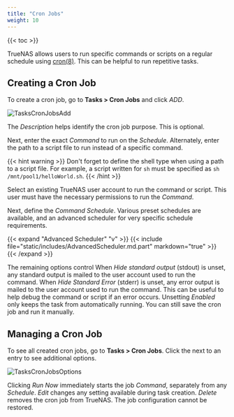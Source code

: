 ```yaml
---
title: "Cron Jobs"
weight: 10
---
```


{{< toc >}}

TrueNAS allows users to run specific commands or scripts on a regular schedule using [cron(8)](https://man.openbsd.org/cron.8 "Cron Man Page").
This can be helpful to run repetitive tasks.

## Creating a Cron Job

To create a cron job, go to **Tasks > Cron Jobs** and click *ADD*.

![TasksCronJobsAdd](/images/CORE/12.0/TasksCronJobsAdd.png "Creating a new Cron Job")

The *Description* helps identify the cron job purpose.
This is optional.

Next, enter the exact *Command* to run on the *Schedule*.
Alternately, enter the path to a script file to run instead of a specific command.

{{< hint warning >}}
Don't forget to define the shell type when using a path to a script file.
For example, a script written for `sh` must be specified as `sh /mnt/pool1/helloWorld.sh`.
{{< /hint >}}

Select an existing TrueNAS user account to run the command or script.
This user must have the necessary permissions to run the *Command*.

Next, define the *Command* *Schedule*.
Various preset schedules are available, and an advanced scheduler for very specific schedule requirements.

{{< expand "Advanced Scheduler" "v" >}}
{{< include file="static/includes/AdvancedScheduler.md.part" markdown="true" >}}
{{< /expand >}}

The remaining options control 
When *Hide standard output* (stdout) is
unset, any standard output is mailed to the user account used to run the
command. When *Hide Standard Error* (stderr) is unset, any error output is
mailed to the user account used to run the command. This can be useful to help
debug the command or script if an error occurs. Unsetting *Enabled* only keeps
the task from automatically running. You can still save the cron job and run it
manually.

## Managing a Cron Job

To see all created cron jobs, go to **Tasks > Cron Jobs**.
Click the <i class="fa fa-chevron-right"></i> next to an entry to see additional options.

![TasksCronJobsOptions](/images/CORE/12.0/TasksCronJobsOptions.png "Options for an existing cron job")

Clicking *Run Now* immediately starts the job *Command*, separately from any *Schedule*.
*Edit* changes any setting available during task creation.
*Delete* removes the cron job from TrueNAS.
The job configuration cannot be restored.
